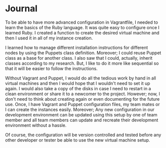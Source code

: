 # Journal

To be able to have more advanced configuration in Vagrantfile, I needed to learn the basics of the Ruby language. It was quite easy to configure once I learned Ruby. I created a function to create the desired virtual machine and then I used it in all of my instance creation. 

I learned how to manage different installation instructions for different nodes by using the Puppets class definition. Moreover; I could reuse Puppet class as a base for another class. I also saw that I could, actually, inherit classes according to my research. But, I like to do it more like sequential so that it will be easier to follow the instructions. 

Without Vagrant and Puppet, I would do all the tedious work by hand in all virtual machines and then I would hope that I wouldn't need to set it up again. I would also take a copy of the disks in case I need to restart in a clean environment or share it to a newcomer to the project. However; now, I don't need to think about creating again or even documenting for the future use. Once, I have Vagrant and Puppet configuration files, my team mates or I can create the instances easily. Moreover; Any new configuration in our development environment can be updated using this setup by one of team member and all team members can update and recreate their development environment without a hassle. 

Of course, the configuration will be version controlled and tested before any other developer or tester be able to use the new virtual machine setup. 
